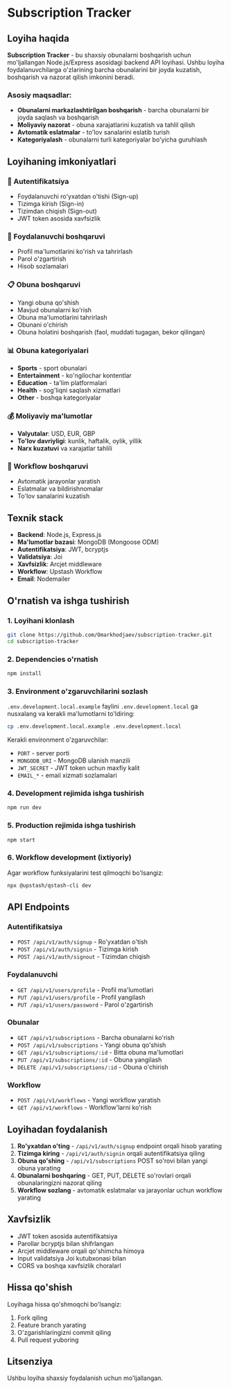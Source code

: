 # Subscription Tracker

## Loyiha haqida

**Subscription Tracker** - bu shaxsiy obunalarni boshqarish uchun mo'ljallangan Node.js/Express asosidagi backend API loyihasi. Ushbu loyiha foydalanuvchilarga o'zlarining barcha obunalarini bir joyda kuzatish, boshqarish va nazorat qilish imkonini beradi.

### Asosiy maqsadlar:
- **Obunalarni markazlashtirilgan boshqarish** - barcha obunalarni bir joyda saqlash va boshqarish
- **Moliyaviy nazorat** - obuna xarajatlarini kuzatish va tahlil qilish
- **Avtomatik eslatmalar** - to'lov sanalarini eslatib turish
- **Kategoriyalash** - obunalarni turli kategoriyalar bo'yicha guruhlash

## Loyihaning imkoniyatlari

### 🔐 Autentifikatsiya
- Foydalanuvchi ro'yxatdan o'tishi (Sign-up)
- Tizimga kirish (Sign-in)
- Tizimdan chiqish (Sign-out)
- JWT token asosida xavfsizlik

### 👤 Foydalanuvchi boshqaruvi
- Profil ma'lumotlarini ko'rish va tahrirlash
- Parol o'zgartirish
- Hisob sozlamalari

### 📋 Obuna boshqaruvi
- Yangi obuna qo'shish
- Mavjud obunalarni ko'rish
- Obuna ma'lumotlarini tahrirlash
- Obunani o'chirish
- Obuna holatini boshqarish (faol, muddati tugagan, bekor qilingan)

### 📊 Obuna kategoriyalari
- **Sports** - sport obunalari
- **Entertainment** - ko'ngilochar kontentlar
- **Education** - ta'lim platformalari
- **Health** - sog'liqni saqlash xizmatlari
- **Other** - boshqa kategoriyalar

### 💰 Moliyaviy ma'lumotlar
- **Valyutalar**: USD, EUR, GBP
- **To'lov davriyligi**: kunlik, haftalik, oylik, yillik
- **Narx kuzatuvi** va xarajatlar tahlili

### 🔄 Workflow boshqaruvi
- Avtomatik jarayonlar yaratish
- Eslatmalar va bildirishnomalar
- To'lov sanalarini kuzatish

## Texnik stack

- **Backend**: Node.js, Express.js
- **Ma'lumotlar bazasi**: MongoDB (Mongoose ODM)
- **Autentifikatsiya**: JWT, bcryptjs
- **Validatsiya**: Joi
- **Xavfsizlik**: Arcjet middleware
- **Workflow**: Upstash Workflow
- **Email**: Nodemailer

## O'rnatish va ishga tushirish

### 1. Loyihani klonlash
```bash
git clone https://github.com/Omarkhodjaev/subscription-tracker.git
cd subscription-tracker
```

### 2. Dependencies o'rnatish
```bash
npm install
```

### 3. Environment o'zgaruvchilarini sozlash
`.env.development.local.example` faylini `.env.development.local` ga nusxalang va kerakli ma'lumotlarni to'ldiring:

```bash
cp .env.development.local.example .env.development.local
```

Kerakli environment o'zgaruvchilar:
- `PORT` - server porti
- `MONGODB_URI` - MongoDB ulanish manzili
- `JWT_SECRET` - JWT token uchun maxfiy kalit
- `EMAIL_*` - email xizmati sozlamalari

### 4. Development rejimida ishga tushirish
```bash
npm run dev
```

### 5. Production rejimida ishga tushirish
```bash
npm start
```

### 6. Workflow development (ixtiyoriy)
Agar workflow funksiyalarini test qilmoqchi bo'lsangiz:
```bash
npx @upstash/qstash-cli dev
```

## API Endpoints

### Autentifikatsiya
- `POST /api/v1/auth/signup` - Ro'yxatdan o'tish
- `POST /api/v1/auth/signin` - Tizimga kirish
- `POST /api/v1/auth/signout` - Tizimdan chiqish

### Foydalanuvchi
- `GET /api/v1/users/profile` - Profil ma'lumotlari
- `PUT /api/v1/users/profile` - Profil yangilash
- `PUT /api/v1/users/password` - Parol o'zgartirish

### Obunalar
- `GET /api/v1/subscriptions` - Barcha obunalarni ko'rish
- `POST /api/v1/subscriptions` - Yangi obuna qo'shish
- `GET /api/v1/subscriptions/:id` - Bitta obuna ma'lumotlari
- `PUT /api/v1/subscriptions/:id` - Obuna yangilash
- `DELETE /api/v1/subscriptions/:id` - Obuna o'chirish

### Workflow 
- `POST /api/v1/workflows` - Yangi workflow yaratish
- `GET /api/v1/workflows` - Workflow'larni ko'rish

## Loyihadan foydalanish

1. **Ro'yxatdan o'ting** - `/api/v1/auth/signup` endpoint orqali hisob yarating
2. **Tizimga kiring** - `/api/v1/auth/signin` orqali autentifikatsiya qiling
3. **Obuna qo'shing** - `/api/v1/subscriptions` POST so'rovi bilan yangi obuna yarating
4. **Obunalarni boshqaring** - GET, PUT, DELETE so'rovlari orqali obunalaringizni nazorat qiling
5. **Workflow sozlang** - avtomatik eslatmalar va jarayonlar uchun workflow yarating

## Xavfsizlik

- JWT token asosida autentifikatsiya
- Parollar bcryptjs bilan shifrlangan
- Arcjet middleware orqali qo'shimcha himoya
- Input validatsiya Joi kutubxonasi bilan
- CORS va boshqa xavfsizlik choralarl

## Hissa qo'shish

Loyihaga hissa qo'shmoqchi bo'lsangiz:
1. Fork qiling
2. Feature branch yarating
3. O'zgarishlaringizni commit qiling
4. Pull request yuboring

## Litsenziya

Ushbu loyiha shaxsiy foydalanish uchun mo'ljallangan.
